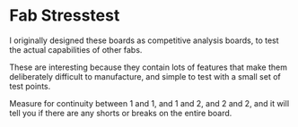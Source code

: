 # Fab Stresstest

I originally designed these boards as competitive analysis boards,
to test the actual capabilities of other fabs.  

These are interesting because they contain lots of features that
make them deliberately difficult to manufacture, and simple to test
with a small set of test points.

Measure for continuity between 1 and 1, and 1 and 2, and 2 and 2,
and it will tell you if there are any shorts or breaks on the entire
board.
